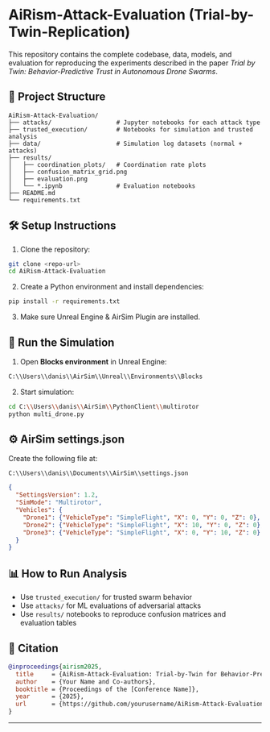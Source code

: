 # AiRism-Attack-Evaluation (Trial-by-Twin-Replication)

This repository contains the complete codebase, data, models, and evaluation for reproducing the experiments described in the paper *Trial by Twin: Behavior-Predictive Trust in Autonomous Drone Swarms*.

## 🧠 Project Structure

```
AiRism-Attack-Evaluation/
├── attacks/                  # Jupyter notebooks for each attack type
├── trusted_execution/        # Notebooks for simulation and trusted analysis
├── data/                     # Simulation log datasets (normal + attacks)
├── results/
│   ├── coordination_plots/   # Coordination rate plots
│   ├── confusion_matrix_grid.png
│   ├── evaluation.png
│   └── *.ipynb               # Evaluation notebooks
├── README.md
└── requirements.txt
```

## 🛠️ Setup Instructions

1. Clone the repository:
```bash
git clone <repo-url>
cd AiRism-Attack-Evaluation
```

2. Create a Python environment and install dependencies:
```bash
pip install -r requirements.txt
```

3. Make sure Unreal Engine & AirSim Plugin are installed.

## 🚀 Run the Simulation

1. Open **Blocks environment** in Unreal Engine:
```bash
C:\\Users\\danis\\AirSim\\Unreal\\Environments\\Blocks
```

2. Start simulation:
```bash
cd C:\\Users\\danis\\AirSim\\PythonClient\\multirotor
python multi_drone.py
```

## ⚙️ AirSim settings.json

Create the following file at:
```
C:\\Users\\danis\\Documents\\AirSim\\settings.json
```

```json
{
  "SettingsVersion": 1.2,
  "SimMode": "Multirotor",
  "Vehicles": {
    "Drone1": {"VehicleType": "SimpleFlight", "X": 0, "Y": 0, "Z": 0},
    "Drone2": {"VehicleType": "SimpleFlight", "X": 10, "Y": 0, "Z": 0},
    "Drone3": {"VehicleType": "SimpleFlight", "X": 0, "Y": 10, "Z": 0}
  }
}
```

## 📊 How to Run Analysis

- Use `trusted_execution/` for trusted swarm behavior
- Use `attacks/` for ML evaluations of adversarial attacks
- Use `results/` notebooks to reproduce confusion matrices and evaluation tables

## 📄 Citation

```bibtex
@inproceedings{airism2025,
  title     = {AiRism-Attack-Evaluation: Trial-by-Twin for Behavior-Predictive Trust in Autonomous Drone Swarms},
  author    = {Your Name and Co-authors},
  booktitle = {Proceedings of the [Conference Name]},
  year      = {2025},
  url       = {https://github.com/yourusername/AiRism-Attack-Evaluation}
}
```

---